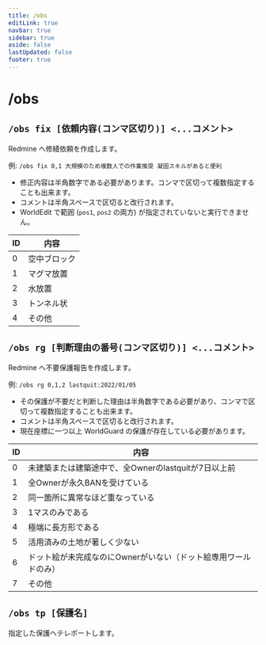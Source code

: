 ```yaml
---
title: /obs
editLink: true
navbar: true
sidebar: true
aside: false
lastUpdated: false
footer: true
---
```


# /obs <Badge type="info" text="ObserverUtils" />

## `/obs fix [依頼内容(コンマ区切り)] <...コメント>`

Redmine へ修繕依頼を作成します。

例: `/obs fix 0,1 大規模のため複数人での作業推奨 凝固スキルがあると便利`

- 修正内容は半角数字である必要があります。コンマで区切って複数指定することも出来ます。
- コメントは半角スペースで区切ると改行されます。
- WorldEdit で範囲 (`pos1`, `pos2` の両方) が指定されていないと実行できません。

| ID  | 内容     |
|-----|--------|
| 0   | 空中ブロック |
| 1   | マグマ放置  |
| 2   | 水放置    |
| 3   | トンネル状  |
| 4   | その他    |

## `/obs rg [判断理由の番号(コンマ区切り)] <...コメント>`

Redmine へ不要保護報告を作成します。

例: `/obs rg 0,1,2 lastquit:2022/01/05`

- その保護が不要だと判断した理由は半角数字である必要があり、コンマで区切って複数指定することも出来ます。
- コメントは半角スペースで区切ると改行されます。
- 現在座標に一つ以上 WorldGuard の保護が存在している必要があります。

| ID  | 内容                                 |
|-----|------------------------------------|
| 0   | 未建築または建築途中で、全Ownerのlastquitが7日以上前  |
| 1   | 全Ownerが永久BANを受けている                 |
| 2   | 同一箇所に異常なほど重なっている                   |
| 3   | 1マスのみである                           |
| 4   | 極端に長方形である                          |
| 5   | 活用済みの土地が著しく少ない                     |
| 6   | ドット絵が未完成なのにOwnerがいない（ドット絵専用ワールドのみ） |
| 7   | その他                                |

## `/obs tp [保護名]`

指定した保護へテレポートします。
